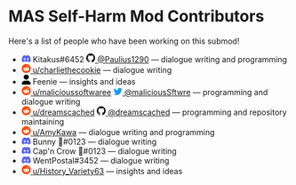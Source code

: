 # MAS Self-Harm Mod Contributors

Here's a list of people who have been working on this submod!

* <img width="16" src=".github/icons/discord.svg"> Kitakus#6452
  [<img width="16" src=".github/icons/github.svg"> @Paulius1290](https://github.com/Paulius1290)
  — dialogue writing and programming
* [<img width="16" src=".github/icons/reddit.svg"> u/charliethecookie](https://reddit.com/u/charliethecookie)
  — dialogue writing
* <img width="16" src=".github/icons/user.svg"> Feenie
  — insights and ideas
* [<img width="16" src=".github/icons/reddit.svg"> u/malicioussoftwaree](https://reddit.com/u/malicioussoftwaree)
  [<img width="16" src=".github/icons/twitter.svg"> @maliciousSftwre](https://twitter.com/maliciousSftwre)
  — programming and dialogue writing
* [<img width="16" src=".github/icons/reddit.svg"> u/dreamscached](https://reddit.com/u/dreamscached)
  [<img width="16" src=".github/icons/github.svg"> @dreamscached](https://github.com/dreamscached)
  — programming and repository maintaining
* [<img width="16" src=".github/icons/reddit.svg"> u/AmyKawa](https://reddit.com/u/AmyKawa)
  — dialogue writing and programming
* <img width="16" src=".github/icons/discord.svg"> Bunny 🌈#0123
  — dialogue writing
* <img width="16" src=".github/icons/discord.svg"> Cap'n Crow 🌈#0123
  — dialogue writing
* <img width="16" src=".github/icons/discord.svg"> WentPostal#3452
  — dialogue writing
* [<img width="16" src=".github/icons/reddit.svg"> u/History_Variety63](https://reddit.com/u/History_Variety63)
  — insights and ideas
